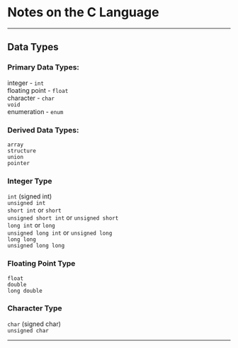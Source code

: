 # Notes on the C Language
---
## Data Types

### Primary Data Types:
integer - `int`  
floating point - `float`  
character - `char`  
`void`  
enumeration - `enum`  

### Derived Data Types:
`array`  
`structure`  
`union`  
`pointer`  

### Integer Type
`int` (signed int)   
`unsigned int`   
`short int` or `short`   
`unsigned short int` or `unsigned short`   
`long int` or `long`   
`unsigned long int` or `unsigned long`   
`long long`   
`unsigned long long`   

### Floating Point Type
`float`   
`double`   
`long double`   

### Character Type
`char` (signed char)   
`unsigned char`   

---